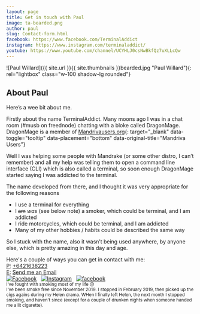 ```yaml
---
layout: page
title: Get in touch with Paul
image: ta-bearded.png
author: paul
slug: Contact-form.html
facebook: https://www.facebook.com/TerminalAddict
instagram: https://www.instagram.com/terminaladdict/
youtube: https://www.youtube.com/channel/UCYHLJ0csNwBkfQz7uXLLcQw
---
```


<div class="row rounded border bg-white">
<div class="col-md-3" markdown="1">
![Paul Willard]({{ site.url }}{{ site.thumbnails }}bearded.jpg "Paul Willard"){: rel="lightbox" class="w-100 shadow-lg rounded"}
</div>
<div class="col-md-9" markdown="1">

## About Paul
Here’s a wee bit about me.

Firstly about the name TerminalAddict. Many moons ago I was in a chat room (#musb on freednode) chatting with a bloke called DragonMage. DragonMage is a member of [Mandrivausers.org](http://mandrivausers.org){: target="_blank" data-toggle="tooltip" data-placement="bottom" data-original-title="Mandriva Users"}

Well I was helping some people with Mandrake (or some other distro, I can’t remember) and all my help was telling them to open a command line interface (CLI) which is also called a terminal, so soon enough DragonMage started saying I was addicted to the terminal.

The name developed from there, and I thought it was very appropriate for the following reasons
* I use a terminal for everything
* I <del>am</del> <em>was</em> (see below note) a smoker, which could be terminal, and I am addicted
* I ride motorcycles, which could be terminal, and I am addicted
* Many of my other hobbies / habits could be described the same way

So I stuck with the name, also it wasn’t being used anywhere, by anyone else, which is pretty amazing in this day and age.

Here's a couple of ways you can get in contact with me:  
<abbr title="Phone">P:</abbr> <a href="tel:+6421638223" data-toggle="tooltip" data-original-title="Phone me" data-placement="bottom">+6421638223</a><br />
<abbr title="Email">E:</abbr> <a data-mail="paul" href="#" data-toggle="tooltip" data-original-title="Email me" data-placement="bottom">Send me an Email</a><br />
<a href="{{ page.facebook }}" target="_blank" data-toggle="tooltip" data-placement="bottom" data-original-title="Facebook"><img alt="Facebook" src="{{ site.url }}/assets/images/icons/social_coloured/021-facebook.svg" class="svg48" /></a>
&nbsp; <a href="{{ page.instagram }}" target="_blank" data-toggle="tooltip" data-placement="bottom" data-original-title="Instagram"><img alt="Instagram" src="{{ site.url }}/assets/images/icons/social_coloured/025-instagram.svg" class="svg48" /></a>
&nbsp; <a href="{{ page.youtube }}" target="_blank" data-toggle="tooltip" data-placement="bottom" data-original-title="Youtube"><img alt="facebook" src="{{ site.url }}/assets/images/icons/social_coloured/011-youtube.svg" class="svg48" /></a>
<br />
<small>I've fought with smoking most of my life 😥 <br />
I've been smoke free since November 2019. I stopped in February 2019, then picked up the cigs agains during my Helen drama. WHen I finally left Helen, the next month I stopped smoking, and haven't since (except for a couple of drunken nights when someone handed me a lit cigarette).</small>
</div>
</div>
